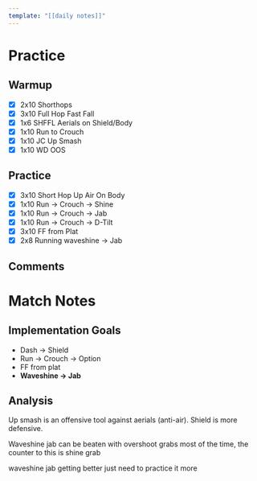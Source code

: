 ```yaml
---
template: "[[daily notes]]"
---
```

# Practice
## Warmup
- [x] 2x10 Shorthops
- [x] 3x10 Full Hop Fast Fall
- [x] 1x6 SHFFL Aerials on Shield/Body
- [x] 1x10 Run to Crouch
- [x] 1x10 JC Up Smash
- [x] 1x10 WD OOS
## Practice
- [x] 3x10 Short Hop Up Air On Body
- [x] 1x10 Run -> Crouch -> Shine
- [x] 1x10 Run -> Crouch -> Jab
- [x] 1x10 Run -> Crouch -> D-Tilt
- [x] 3x10 FF from Plat
- [x] 2x8 Running waveshine -> Jab
## Comments

# Match Notes
## Implementation Goals
- Dash -> Shield
- Run -> Crouch -> Option
- FF from plat
- **Waveshine -> Jab**
## Analysis
Up smash is an offensive tool against aerials (anti-air).  Shield is more defensive.

Waveshine jab can be beaten with overshoot grabs most of the time, the counter to this is shine grab

waveshine jab getting better just need to practice it more
